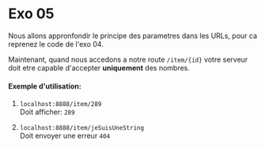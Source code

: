 # Exo 05

Nous allons appronfondir le principe des parametres dans les URLs, pour ca reprenez le code de l'exo 04.

Maintenant, quand nous accedons a notre route `/item/{id}` votre serveur doit etre capable d'accepter **uniquement** des nombres.

#### Exemple d'utilisation:
1. `localhost:8888/item/289`\
Doit afficher: `289`

2. `localhost:8888/item/jeSuisUneString`\
Doit envoyer une erreur `404`
